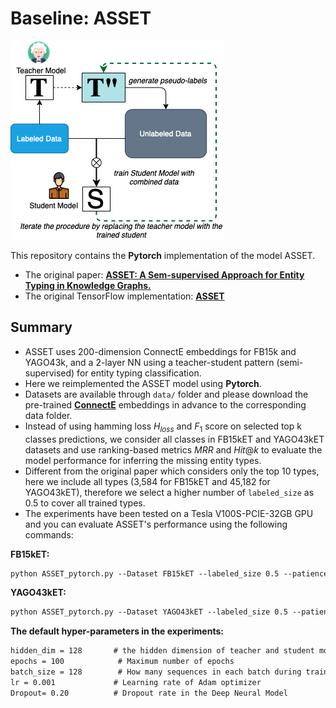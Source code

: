 # Baseline: ASSET

![Model](teacher-student.png)

This repository contains the **Pytorch** implementation of the model ASSET.

- The original paper: **[ASSET: A Sem-supervised Approach for Entity Typing in Knowledge Graphs.](https://dl.acm.org/doi/10.1145/3460210.3493563)**
- The original TensorFlow implementation: **[ASSET](https://github.com/dice-group/ASSET)**

## Summary

- ASSET uses 200-dimension ConnectE embeddings for FB15k and YAGO43k, and a 2-layer NN using a teacher-student pattern (semi-supervised) for entity typing classification.
- Here we reimplemented the ASSET model using **Pytorch**.
- Datasets are available through `data/` folder and please download the pre-trained **[ConnectE](https://drive.google.com/drive/folders/18tqK4US6rCK3VH2ChyTXBybaFc3CP96h?usp=sharing)** embeddings in advance to the corresponding data folder.
- Instead of using hamming loss $H_{loss}$ and $F_1$ score on selected top k classes predictions, we consider all classes in FB15kET and YAGO43kET datasets and use ranking-based metrics $MRR$ and $Hit@k$ to evaluate the model performance for inferring the missing entity types.
- Different from the original paper which considers only the top 10 types, here we include all types (3,584 for FB15kET and 45,182 for YAGO43kET), therefore we select a higher number of `labeled_size` as 0.5 to cover all trained types.
- The experiments have been tested on a Tesla V100S-PCIE-32GB GPU and you can evaluate ASSET's performance using the following commands:

**FB15kET:**

```markdown
python ASSET_pytorch.py --Dataset FB15kET --labeled_size 0.5 --patience 5
```

**YAGO43kET:**

```markdown
python ASSET_pytorch.py --Dataset YAGO43kET --labeled_size 0.5 --patience 1
```

**The default hyper-parameters in the experiments:**

```markdown
hidden_dim = 128       # the hidden dimension of teacher and student model
epochs = 100            # Maximum number of epochs
batch_size = 128        # How many sequences in each batch during training
lr = 0.001             # Learning rate of Adam optimizer
Dropout= 0.20          # Dropout rate in the Deep Neural Model
```
